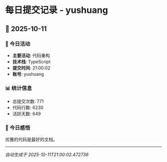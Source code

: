 # 每日提交记录 - yushuang

## 📅 2025-10-11

### 🎯 今日活动
- **主要活动**: 代码重构
- **技术栈**: TypeScript
- **提交时间**: 21:00:02
- **账号**: yushuang

### 📊 统计信息
- 总提交次数: 771
- 代码行数: 6230
- 活跃天数: 649

### 💭 今日感悟
优雅的代码是最好的文档。

---
*自动生成于 2025-10-11T21:00:02.472736*
